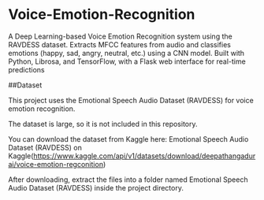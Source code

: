 # Voice-Emotion-Recognition
A Deep Learning-based Voice Emotion Recognition system using the RAVDESS dataset. Extracts MFCC features from audio and classifies emotions (happy, sad, angry, neutral, etc.) using a CNN model. Built with Python, Librosa, and TensorFlow, with a Flask web interface for real-time predictions


##Dataset

This project uses the Emotional Speech Audio Dataset (RAVDESS) for voice emotion recognition.

The dataset is large, so it is not included in this repository.

You can download the dataset from Kaggle here:
Emotional Speech Audio Dataset (RAVDESS) on Kaggle(https://www.kaggle.com/api/v1/datasets/download/deepathangadurai/voice-emotion-regconition)

After downloading, extract the files into a folder named
Emotional Speech Audio Dataset (RAVDESS) inside the project directory.
